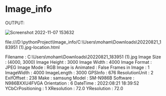 # Image_info



OUTPUT:

![Screenshot 2022-11-07 153632](https://user-images.githubusercontent.com/95968239/200285491-36b622f0-34d0-4261-8648-abdab3309467.jpg)


file:///D:\pythonProject\Image_info/C:\Users\moham\Downloads\20220821_183951 (1).jpg-location.html


Filename                 : C:\Users\moham\Downloads\20220821_183951 (1).jpg
Image Size               : (4000, 3000)
Image Height             : 3000
Image Width              : 4000
Image Format             : JPEG
Image Mode               : RGB
Image is Animated        : False
Frames in Image          : 1
ImageWidth               : 4000
ImageLength              : 3000
GPSInfo                  : 676
ResolutionUnit           : 2
ExifOffset               : 238
Make                     : samsung
Model                    : SM-N986B
Software                 : N986BXXU4FVGA
Orientation              : 6
DateTime                 : 2022:08:21 18:39:52
YCbCrPositioning         : 1
XResolution              : 72.0
YResolution              : 72.0
